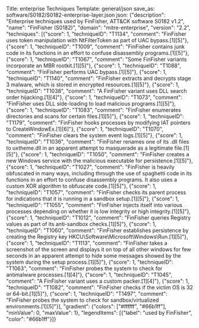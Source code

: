 Title: enterprise Techniques
Template: general/json
save_as: software/S0182/S0182-enterprise-layer.json
json: {"description": "Enterprise techniques used by FinFisher, ATT&CK software S0182 v1.2", "name": "FinFisher (S0182)", "domain": "mitre-enterprise", "version": "2.2", "techniques": [{"score": 1, "techniqueID": "T1134", "comment": "FinFisher uses token manipulation with NtFilterToken as part of UAC bypass.[1][5]"}, {"score": 1, "techniqueID": "T1009", "comment": "FinFisher contains junk code in its functions in an effort to confuse disassembly programs.[1][5]"}, {"score": 1, "techniqueID": "T1067", "comment": "Some FinFisher variants incorporate an MBR rootkit.[1][5]"}, {"score": 1, "techniqueID": "T1088", "comment": "FinFisher performs UAC bypass.[1][5]"}, {"score": 1, "techniqueID": "T1140", "comment": "FinFisher extracts and decrypts stage 3 malware, which is stored in encrypted resources.[1][5]"}, {"score": 1, "techniqueID": "T1038", "comment": "A FinFisher variant uses DLL search order hijacking.[1][4]"}, {"score": 1, "techniqueID": "T1073", "comment": "FinFisher uses DLL side-loading to load malicious programs.[1][5]"}, {"score": 1, "techniqueID": "T1083", "comment": "FinFisher enumerates directories and scans for certain files.[1][5]"}, {"score": 1, "techniqueID": "T1179", "comment": "FinFisher hooks processes by modifying IAT pointers to CreateWindowEx.[1][6]"}, {"score": 1, "techniqueID": "T1070", "comment": "FinFisher clears the system event logs.[1][5]"}, {"score": 1, "techniqueID": "T1036", "comment": "FinFisher renames one of its .dll files to uxtheme.dll in an apparent attempt to masquerade as a legitimate file.[1][5]"}, {"score": 1, "techniqueID": "T1050", "comment": "FinFisher creates a new Windows service with the malicious executable for persistence.[1][5]"}, {"score": 1, "techniqueID": "T1027", "comment": "FinFisher is heavily obfuscated in many ways, including through the use of spaghetti code in its functions in an effort to confuse disassembly programs. It also uses a custom XOR algorithm to obfuscate code.[1][5]"}, {"score": 1, "techniqueID": "T1057", "comment": "FinFisher checks its parent process for indications that it is running in a sandbox setup.[1][5]"}, {"score": 1, "techniqueID": "T1055", "comment": "FinFisher injects itself into various processes depending on whether it is low integrity or high integrity.[1][5]"}, {"score": 1, "techniqueID": "T1012", "comment": "FinFisher queries Registry values as part of its anti-sandbox checks.[1][5]"}, {"score": 1, "techniqueID": "T1060", "comment": "FinFisher establishes persistence by creating the Registry key HKCU\\Software\\Microsoft\\Windows\\Run.[1][5]"}, {"score": 1, "techniqueID": "T1113", "comment": "FinFisher takes a screenshot of the screen and displays it on top of all other windows for few seconds in an apparent attempt to hide some messages showed by the system during the setup process.[1][5]"}, {"score": 1, "techniqueID": "T1063", "comment": "FinFisher probes the system to check for antimalware processes.[1][4]"}, {"score": 1, "techniqueID": "T1045", "comment": "A FinFisher variant uses a custom packer.[1][4]"}, {"score": 1, "techniqueID": "T1082", "comment": "FinFisher checks if the victim OS is 32 or 64-bit.[1][5]"}, {"score": 1, "techniqueID": "T1497", "comment": "FinFisher probes the system to check for sandbox/virtualized environments.[1][5]"}], "gradient": {"colors": ["#ffffff", "#66b1ff"], "minValue": 0, "maxValue": 1}, "legendItems": [{"label": "used by FinFisher", "color": "#66b1ff"}]}